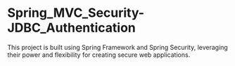 # Spring_MVC_Security-JDBC_Authentication
This project is built using Spring Framework and Spring Security, leveraging their power and flexibility for creating secure web applications.
